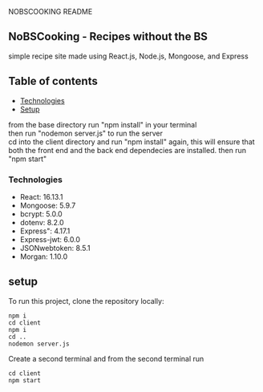 NOBSCOOKING README 

## NoBSCooking - Recipes without the BS 
simple recipe site made using React.js, Node.js, Mongoose, and Express 

## Table of contents
* [Technologies](#technologies)
* [Setup](#setup)

from the base directory run "npm install" in your terminal <br >
then run "nodemon server.js" to run the server <br >
cd into the client directory and run "npm install" again, this will ensure that both the front end and the back end dependecies are installed. then run "npm start"<br >



### Technologies 
* React: 16.13.1
* Mongoose: 5.9.7 
* bcrypt: 5.0.0
* dotenv: 8.2.0
* Express": 4.17.1
* Express-jwt: 6.0.0
* JSONwebtoken: 8.5.1
* Morgan: 1.10.0

## setup 
To run this project, clone the repository locally: 

``` 
npm i 
cd client 
npm i 
cd .. 
nodemon server.js

```

Create a second terminal and from the second terminal run 

```
cd client 
npm start

